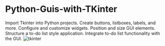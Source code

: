 # Python-Guis-with-TKinter
Import Tkinter into Python projects. Create buttons, listboxes, labels, and more. Configure and customize widgets. Position and size GUI elements. Structure a to-do list style application. Integrate to-do list functionality with the GUI.
![tkinter](https://github.com/Mikedweb/Python-Guis-with-TKinter/assets/42615032/ee247dbb-997f-4035-869a-514585fbd4c2)
